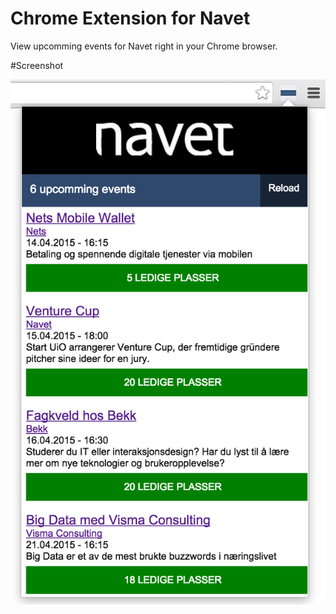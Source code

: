 Chrome Extension for Navet
==========================

View upcomming events for Navet right in your Chrome browser.

#Screenshot

![Screenshot](https://raw.githubusercontent.com/ifi-navet/navet-chrome-extension/master/screenshot.png)
